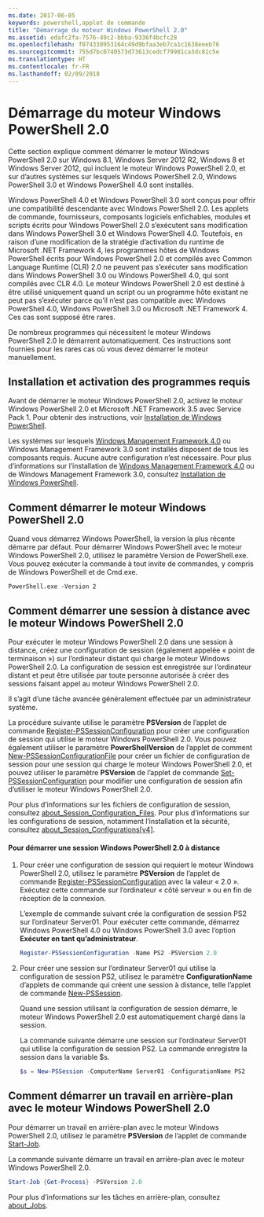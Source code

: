```yaml
---
ms.date: 2017-06-05
keywords: powershell,applet de commande
title: "Démarrage du moteur Windows PowerShell 2.0"
ms.assetid: edafc2fa-7576-49c2-bbba-9336f4bcfc28
ms.openlocfilehash: f074330953164c49d9bfaa3eb7ca1c1638eeeb76
ms.sourcegitcommit: 755d7bc0740573d73613cedcf79981ca3dc81c5e
ms.translationtype: HT
ms.contentlocale: fr-FR
ms.lasthandoff: 02/09/2018
---
```

# <a name="starting-the-windows-powershell-20-engine"></a>Démarrage du moteur Windows PowerShell 2.0

Cette section explique comment démarrer le moteur Windows PowerShell 2.0 sur Windows 8.1, Windows Server 2012 R2, Windows 8 et Windows Server 2012, qui incluent le moteur Windows PowerShell 2.0, et sur d’autres systèmes sur lesquels Windows PowerShell 2.0, Windows PowerShell 3.0 et Windows PowerShell 4.0 sont installés.

Windows PowerShell 4.0 et Windows PowerShell 3.0 sont conçus pour offrir une compatibilité descendante avec Windows PowerShell 2.0. Les applets de commande, fournisseurs, composants logiciels enfichables, modules et scripts écrits pour Windows PowerShell 2.0 s’exécutent sans modification dans Windows PowerShell 3.0 et Windows PowerShell 4.0. Toutefois, en raison d’une modification de la stratégie d’activation du runtime de Microsoft .NET Framework 4, les programmes hôtes de Windows PowerShell écrits pour Windows PowerShell 2.0 et compilés avec Common Language Runtime (CLR) 2.0 ne peuvent pas s’exécuter sans modification dans Windows PowerShell 3.0 ou Windows PowerShell 4.0, qui sont compilés avec CLR 4.0. Le moteur Windows PowerShell 2.0 est destiné à être utilisé uniquement quand un script ou un programme hôte existant ne peut pas s’exécuter parce qu’il n’est pas compatible avec Windows PowerShell 4.0, Windows PowerShell 3.0 ou Microsoft .NET Framework 4. Ces cas sont supposé être rares.

De nombreux programmes qui nécessitent le moteur Windows PowerShell 2.0 le démarrent automatiquement. Ces instructions sont fournies pour les rares cas où vous devez démarrer le moteur manuellement.

## <a name="installing-and-enabling-required-programs"></a>Installation et activation des programmes requis

Avant de démarrer le moteur Windows PowerShell 2.0, activez le moteur Windows PowerShell 2.0 et Microsoft .NET Framework 3.5 avec Service Pack 1. Pour obtenir des instructions, voir [Installation de Windows PowerShell](Installing-Windows-PowerShell.md).

Les systèmes sur lesquels [Windows Management Framework 4.0](http://go.microsoft.com/fwlink/?LinkID=293881) ou Windows Management Framework 3.0 sont installés disposent de tous les composants requis. Aucune autre configuration n’est nécessaire. Pour plus d’informations sur l’installation de [Windows Management Framework 4.0](http://go.microsoft.com/fwlink/?LinkID=293881) ou de Windows Management Framework 3.0, consultez [Installation de Windows PowerShell](Installing-Windows-PowerShell.md).

## <a name="how-to-start-the-windows-powershell-20-engine"></a>Comment démarrer le moteur Windows PowerShell 2.0

Quand vous démarrez Windows PowerShell, la version la plus récente démarre par défaut. Pour démarrer Windows PowerShell avec le moteur Windows PowerShell 2.0, utilisez le paramètre Version de PowerShell.exe. Vous pouvez exécuter la commande à tout invite de commandes, y compris de Windows PowerShell et de Cmd.exe.

```
PowerShell.exe -Version 2
```

## <a name="how-to-start-a-remote-session-with-the-windows-powershell-20-engine"></a>Comment démarrer une session à distance avec le moteur Windows PowerShell 2.0

Pour exécuter le moteur Windows PowerShell 2.0 dans une session à distance, créez une configuration de session (également appelée « point de terminaison ») sur l’ordinateur distant qui charge le moteur Windows PowerShell 2.0. La configuration de session est enregistrée sur l’ordinateur distant et peut être utilisée par toute personne autorisée à créer des sessions faisant appel au moteur Windows PowerShell 2.0.

Il s’agit d’une tâche avancée généralement effectuée par un administrateur système.

La procédure suivante utilise le paramètre **PSVersion** de l’applet de commande [Register-PSSessionConfiguration](https://technet.microsoft.com/en-us/library/e9152ae2-bd6d-4056-9bc7-dc1893aa29ea) pour créer une configuration de session qui utilise le moteur Windows PowerShell 2.0. Vous pouvez également utiliser le paramètre **PowerShellVersion** de l’applet de comment [New-PSSessionConfigurationFile](https://technet.microsoft.com/en-us/library/5f3e3633-6e90-479c-aea9-ba45a1954866) pour créer un fichier de configuration de session pour une session qui charge le moteur Windows PowerShell 2.0, et pouvez utiliser le paramètre **PSVersion** de l’applet de commande [Set-PSSessionConfiguration](https://technet.microsoft.com/en-us/library/b21fbad3-1759-4260-b206-dcb8431cd6ea) pour modifier une configuration de session afin d’utiliser le moteur Windows PowerShell 2.0.

Pour plus d’informations sur les fichiers de configuration de session, consultez [about_Session_Configuration_Files](https://technet.microsoft.com/en-us/library/c7217447-1ebf-477b-a8ef-4dbe9a1473b8). Pour plus d’informations sur les configurations de session, notamment l’installation et la sécurité, consultez [about_Session_Configurations[v4]](https://technet.microsoft.com/en-us/library/a2fbe12a-350c-4d04-be50-24102824e3ab).

#### <a name="to-start-a-remote-windows-powershell-20-session"></a>Pour démarrer une session Windows PowerShell 2.0 à distance

1. Pour créer une configuration de session qui requiert le moteur Windows PowerShell 2.0, utilisez le paramètre **PSVersion** de l’applet de commande [Register-PSSessionConfiguration](https://technet.microsoft.com/en-us/library/e9152ae2-bd6d-4056-9bc7-dc1893aa29ea) avec la valeur « 2.0 ». Exécutez cette commande sur l’ordinateur « côté serveur » ou en fin de réception de la connexion.

   L’exemple de commande suivant crée la configuration de session PS2 sur l’ordinateur Server01. Pour exécuter cette commande, démarrez Windows PowerShell 4.0 ou Windows PowerShell 3.0 avec l’option **Exécuter en tant qu’administrateur**.

   ```powershell
   Register-PSSessionConfiguration -Name PS2 -PSVersion 2.0
   ```

2. Pour créer une session sur l’ordinateur Server01 qui utilise la configuration de session PS2, utilisez le paramètre **ConfigurationName** d’applets de commande qui créent une session à distance, telle l’applet de commande [New-PSSession](https://technet.microsoft.com/en-us/library/76f6628c-054c-4eda-ba7a-a6f28daaa26f).

   Quand une session utilisant la configuration de session démarre, le moteur Windows PowerShell 2.0 est automatiquement chargé dans la session.

   La commande suivante démarre une session sur l’ordinateur Server01 qui utilise la configuration de session PS2. La commande enregistre la session dans la variable $s.

   ```powershell
   $s = New-PSSession -ComputerName Server01 -ConfigurationName PS2
   ```

## <a name="how-to-start-a-background-job-with-the-windows-powershell-20-engine"></a>Comment démarrer un travail en arrière-plan avec le moteur Windows PowerShell 2.0

Pour démarrer un travail en arrière-plan avec le moteur Windows PowerShell 2.0, utilisez le paramètre **PSVersion** de l’applet de commande [Start-Job](https://technet.microsoft.com/en-us/library/2bc04935-0deb-4ec0-b856-d7290cca6442).

La commande suivante démarre un travail en arrière-plan avec le moteur Windows PowerShell 2.0.

```powershell
Start-Job {Get-Process} -PSVersion 2.0
```

Pour plus d’informations sur les tâches en arrière-plan, consultez [about_Jobs](/powershell/module/microsoft.powershell.core/about/about_jobs).
